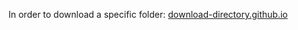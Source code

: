 In order to download a specific folder:
<a href="https://download-directory.github.io/">download-directory.github.io</a>
